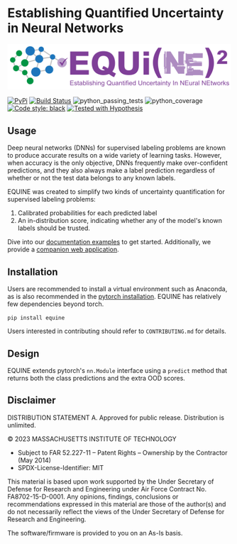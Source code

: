 # Establishing Quantified Uncertainty in Neural Networks 
<p align="center"><img src="assets/equine_full_logo.svg" width="720"\></p>

[![PyPi](https://img.shields.io/pypi/v/equine.svg)](https://pypi.org/project/equine/)
[![Build Status](https://github.com/mit-ll-responsible-ai/equine/actions/workflows/Tests.yml/badge.svg?branch=main)](https://github.com/mit-ll-responsible-ai/equine/actions/workflows/Tests.yml)
![python_passing_tests](https://img.shields.io/badge/Tests%20Passed-100%25-green)
![python_coverage](https://img.shields.io/badge/Coverage-97%25-green)
[![Code style: black](https://img.shields.io/badge/code%20style-black-000000.svg)](https://github.com/psf/black)
[![Tested with Hypothesis](https://img.shields.io/badge/hypothesis-tested-brightgreen.svg)](https://hypothesis.readthedocs.io/)

## Usage
Deep neural networks (DNNs) for supervised labeling problems are known to
produce accurate results on a wide variety of learning tasks. However, when
accuracy is the only objective, DNNs frequently make over-confident predictions,
and they also always make a label prediction regardless of whether or not the
test data belongs to any known labels. 

EQUINE was created to simplify two kinds of uncertainty quantification for supervised labeling problems:
1) Calibrated probabilities for each predicted label
2) An in-distribution score, indicating whether any of the model's known labels should be trusted.

Dive into our [documentation examples](https://mit-ll-responsible-ai.github.io/equine/)
to get started. Additionally, we provide a [companion web application](https://mit-ll-responsible-ai.github.io/equine-webapp/).

## Installation
Users are recommended to install a virtual environment such as Anaconda, as is also recommended
in the [pytorch installation](https://github.com/pytorch/pytorch). EQUINE has relatively
few dependencies beyond torch. 
```console
pip install equine
```
Users interested in contributing should refer to `CONTRIBUTING.md` for details.

## Design
EQUINE extends pytorch's `nn.Module` interface using a `predict` method that returns both
the class predictions and the extra OOD scores. 

## Disclaimer

DISTRIBUTION STATEMENT A. Approved for public release. Distribution is unlimited.

© 2023 MASSACHUSETTS INSTITUTE OF TECHNOLOGY

- Subject to FAR 52.227-11 – Patent Rights – Ownership by the Contractor (May 2014)
- SPDX-License-Identifier: MIT

This material is based upon work supported by the Under Secretary of Defense for Research and Engineering under Air Force Contract No. FA8702-15-D-0001. Any opinions, findings, conclusions or recommendations expressed in this material are those of the author(s) and do not necessarily reflect the views of the Under Secretary of Defense for Research and Engineering.

The software/firmware is provided to you on an As-Is basis.
